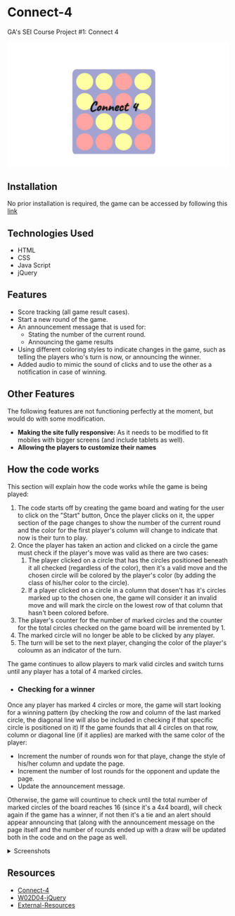 # Connect-4
GA's SEI Course Project #1: Connect 4

<p align="center">
<img src="images/logo.png" ></img> </p>


## Installation
No prior installation is required, the game can be accessed by following this <a href="https://sarahv2.github.io/Connect-4/">link</a>

## Technologies Used
* HTML
* CSS
* Java Script
* jQuery


## Features
* Score tracking (all game result cases).
* Start a new round of the game.
* An announcement message that is used for:
  * Stating the number of the current round.
  * Announcing the game results
* Using different coloring styles to indicate changes in the game, such as telling the players who's turn is now, or announcing the winner.
* Added audio to mimic the sound of clicks and to use the other as a notification in case of winning.

## Other Features
The following features are not functioning perfectly at the moment, but would do with some modification.
* <b>Making the site fully responsive:</b> As it needs to be modified to fit mobiles with bigger screens (and include tablets as well).
* <b>Allowing the players to customize their names</b>

## How the code works
This section will explain how the code works while the game is being played:
1. The code starts off by creating the game board and wating for the user to click on the "Start" button, Once the player clicks on it, the upper section of the page changes to show the number of the current round and the color for the first player's column will change to indicate that now is their turn to play.
1. Once the player has taken an action and clicked on a circle the game must check if the player's move was valid as there are two cases:
   1. The player clicked on a circle that has the circles positioned beneath it all checked (regardless of the color), then it's a valid move and the chosen circle will be colored by the player's color (by adding the class of his/her color to the circle).
   1. If a player clicked on a circle in a column that dosen't has it's circles marked up to the chosen one, the game will consider it an invalid move and will mark the circle on the lowest row of that column that hasn't been colored before.
1. The player's counter for the number of marked circles and the counter for the total circles checked on the game board will be inremented by 1.
1. The marked circle will no longer be able to be clicked by any player.
1. The turn will be set to the next player, changing the color of the player's coloumn as an indicator of the turn.

The game continues to allow players to mark valid circles and switch turns until any player has a total of 4 marked circles.
* ### Checking for a winner
Once any player has marked 4 circles or more, the game will start looking for a winning pattern (by checking the row and column of the last marked circle, the diagonal line will also be included in checking if that specific circle is positioned on it)
If the game founds that all 4 circles on that row, column or diagonal line (if it applies) are marked with the same color of the player:
* Increment the number of rounds won for that playe, change the style of his/her column and update the page.
* Increment the number of lost rounds for the opponent and update the page.
* Update the announcement message.

Otherwise, the game will countinue to check until the total number of marked circles of the board reaches 16 (since it's a 4x4 board), will check again if the game has a winner, if not then it's a tie and an alert should appear announcing that (along with the announcement message on the page itself and the number of rounds ended up with a draw will be updated both in the code and on the page as well.


<details>
<summary>Screenshots</summary>
<p align="center">
<img align="center" src="images/screenshots/Connect-4 - Screenshot 1.png" width=540x height=300px>
<img align="center" src="images/screenshots/Connect-4 - Screenshot 2.png" width=540x height=300px>
<img align="center" src="images/screenshots/Connect-4 - Screenshot 3.png" width=540x height=300px>
<img align="center" src="images/screenshots/Connect-4 - Screenshot 4.png" width=540x height=300px>
<img align="center" src="images/screenshots/Connect-4 - Screenshot 5.png" width=540x height=300px>

 </p>
</details>


## Resources
* <a href="https://en.wikipedia.org/wiki/Connect_Four">Connect-4</a>
* <a href="https://github.com/sei-jed-10/W02D04-Jquery">W02D04-jQuery</a>
* <a href="https://github.com/sei-jed-10/External-Resources">External-Resources</a>


